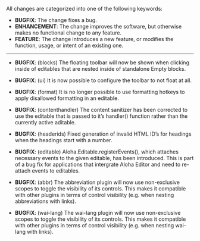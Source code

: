 All changes are categorized into one of the following keywords:

- **BUGFIX**: The change fixes a bug.
- **ENHANCEMENT**: The change improves the software, but otherwise makes no
                   functional change to any feature.
- **FEATURE**: The change introduces a new feature, or modifies the function,
               usage, or intent of an existing one.

----

- **BUGFIX**: (blocks) The floating toolbar will now be shown when clicking
              inside of editables that are nested inside of standalone Empty
              blocks.

- **BUGFIX**: (ui) It is now possible to configure the toolbar to not float at
              all.

- **BUGFIX**: (format) It is no longer possible to use formatting hotkeys to
              apply disallowed formatting in an editable.

- **BUGFIX**: (contenthandler) The content sanitizer has been corrected to use
              the editable that is passed to it’s handler() function rather than
              the currently active aditable.

- **BUGFIX**: (headerids) Fixed generation of invalid HTML ID’s for headings when
              the headings start with a number.

- **BUGFIX**: (editable) Aloha.Editable.registerEvents(), which attaches
              necessary events to the given editable, has been introduced.  This
              is part of a bug fix for applications that intergrate Aloha Editor
              and need to re-attach events to editables.

- **BUGFIX**: (abbr) The abbreviation plugin will now use non-exclusive scopes
              to toggle the visibility of its controls. This makes it compatible
              with other plugins in terms of control visibility (e.g. when nesting
              abbreviations with links).

- **BUGFIX**: (wai-lang) The wai-lang plugin will now use non-exclusive scopes
              to toggle the visibility of its controls. This makes it compatible
              with other plugins in terms of control visibility (e.g. when nesting
              wai-lang with links).
